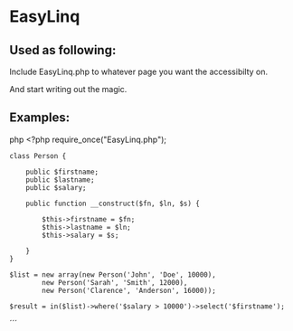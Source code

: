 EasyLinq
========

Used as following:
-----------------

Include EasyLinq.php to whatever page you want the accessibilty on.

And start writing out the magic.

Examples:
---------

php <?php require_once("EasyLinq.php");

    class Person {

        public $firstname;
        public $lastname;
        public $salary;
        
        public function __construct($fn, $ln, $s) {
        
            $this->firstname = $fn;
            $this->lastname = $ln;
            $this->salary = $s;
  
        }
    }

    $list = new array(new Person('John', 'Doe', 10000), 
            new Person('Sarah', 'Smith', 12000), 
            new Person('Clarence', 'Anderson', 16000));
            
    $result = in($list)->where('$salary > 10000')->select('$firstname');

´´´
